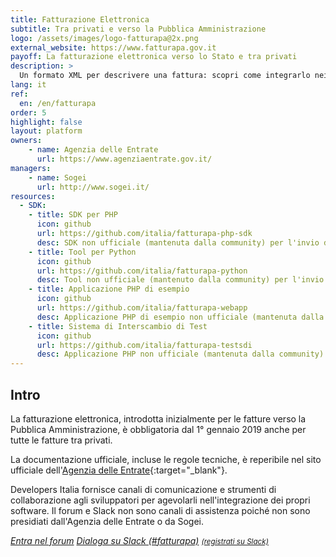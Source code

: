 ```yaml
---
title: Fatturazione Elettronica
subtitle: Tra privati e verso la Pubblica Amministrazione
logo: /assets/images/logo-fatturapa@2x.png
external_website: https://www.fatturapa.gov.it
payoff: La fatturazione elettronica verso lo Stato e tra privati
description: >
  Un formato XML per descrivere una fattura: scopri come integrarlo nei tuoi software gestionali.
lang: it
ref:
  en: /en/fatturapa
order: 5
highlight: false
layout: platform
owners:
    - name: Agenzia delle Entrate
      url: https://www.agenziaentrate.gov.it/
managers:
    - name: Sogei
      url: http://www.sogei.it/
resources:
  - SDK:
    - title: SDK per PHP
      icon: github
      url: https://github.com/italia/fatturapa-php-sdk
      desc: SDK non ufficiale (mantenuta dalla community) per l'invio di fatture elettroniche da applicazioni PHP
    - title: Tool per Python
      icon: github
      url: https://github.com/italia/fatturapa-python
      desc: Tool non ufficiale (mantenuto dalla community) per l'invio di fatture elettroniche in Python
    - title: Applicazione PHP di esempio
      icon: github
      url: https://github.com/italia/fatturapa-webapp
      desc: Applicazione PHP di esempio non ufficiale (mantenuta dalla community) per la gestione di fatture elettroniche
    - title: Sistema di Interscambio di Test
      icon: github
      url: https://github.com/italia/fatturapa-testsdi
      desc: Applicazione PHP non ufficiale (mantenuta dalla community) che simula un Sistema di Interscambio per provare le implementazioni client
---
```


## Intro

La fatturazione elettronica, introdotta inizialmente per le fatture verso la Pubblica Amministrazione, è obbligatoria dal 1° gennaio 2019 anche per tutte le fatture tra privati.

La documentazione ufficiale, incluse le regole tecniche, è reperibile nel sito ufficiale dell'[Agenzia delle Entrate](https://www.agenziaentrate.gov.it/wps/content/nsilib/nsi/aree+tematiche/fatturazione+elettronica){:target="_blank"}.

Developers Italia fornisce canali di comunicazione e strumenti di collaborazione agli sviluppatori per agevolarli nell'integrazione dei propri software. Il forum e Slack non sono canali di assistenza poiché non sono presidiati dall'Agenzia delle Entrate o da Sogei.

<a class="btn btn-primary" href="https://forum.italia.it/c/fattura-pa" target="_blank"><i class="it-horn" /> Entra nel forum</a>
<a class="btn btn-primary" href="https://developersitalia.slack.com/messages/CB7434RDM" target="_blank"><i class="it-comment" /> Dialoga su Slack (#fatturapa)</a> <a href="https://slack.developers.italia.it/" target="_blank"><small>(registrati su Slack)</small></a>
